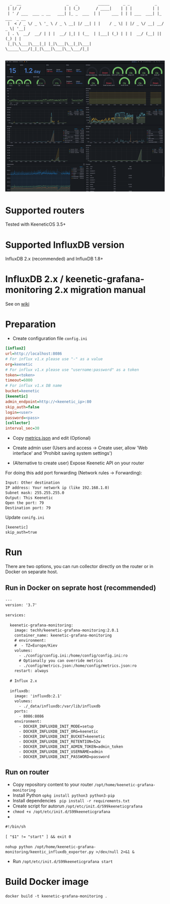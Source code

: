 ```
  _  __                    _   _         _____      _ _           _             
 | |/ /                   | | (_)       / ____|    | | |         | |            
 | ' / ___  ___ _ __   ___| |_ _  ___  | |     ___ | | | ___  ___| |_ ___  _ __ 
 |  < / _ \/ _ \ '_ \ / _ \ __| |/ __| | |    / _ \| | |/ _ \/ __| __/ _ \| '__|
 | . \  __/  __/ | | |  __/ |_| | (__  | |___| (_) | | |  __/ (__| || (_) | |   
 |_|\_\___|\___|_| |_|\___|\__|_|\___|  \_____\___/|_|_|\___|\___|\__\___/|_|   
                                                                                
```

![Example](https://github.com/Rebell81/Keenetic-Grafana/blob/b1b2c8a13ee9967d1e20c4161365f86b55a80ac3/sample.png)
# Supported routers

Tested with KeeneticOS 3.5+

# Supported InfluxDB version

InfluxDB 2.x (recommended) and InfluxDB 1.8+

# InfluxDB 2.x / keenetic-grafana-monitoring 2.x migration manual

See on [wiki](https://github.com/vitaliy-sk/keenetic-grafana-monitoring/wiki/How-to-migrate-to-keenetic-grafana-monitoring-v2-and-Influx-v2)

# Preparation

* Create configuration file `config.ini`

```ini
[influx2]
url=http://localhost:8086
# For influx v1.x please use "-" as a value
org=keenetic
# For influx v1.x please use "username:password" as a token
token=<token>
timeout=6000
# For influx v1.x DB name
bucket=keenetic
[keenetic]
admin_endpoint=http://<keenetic_ip>:80
skip_auth=false
login=<user>
password=<pass>
[collector]
interval_sec=30
```

* Copy [metrics.json](https://github.com/Rebell81/Keenetic-Grafana/blob/master/config/metrics.json) and edit (Optional)

* Create admin user (Users and access -> Create user, allow 'Web interface' and 'Prohibit saving system settings') 

* (Alternative to create user) Expose Keenetic API on your router

For doing this add port forwarding (Network rules -> Forwarding):
```
Input: Other destination
IP address: Your network ip (like 192.168.1.0)
Subnet mask: 255.255.255.0
Output: This Keenetic
Open the port: 79
Destination port: 79 
```
Update `conifg.ini`
```
[keenetic]
skip_auth=true
```

# Run

There are two options, you can run collector directly on the router or in Docker on separate host.

## Run in Docker on seprate host (recommended)

```
---
version: '3.7'

services:

  keenetic-grafana-monitoring:
    image: techh/keenetic-grafana-monitoring:2.0.1
    container_name: keenetic-grafana-monitoring
    # environment:
    #  - TZ=Europe/Kiev
    volumes:
      - ./config/config.ini:/home/config/config.ini:ro
      # Optionally you can override metrics
      - ./config/metrics.json:/home/config/metrics.json:ro
    restart: always
  
  # Influx 2.x

  influxdb:
    image: 'influxdb:2.1'
    volumes:
      - ./_data/influxdb:/var/lib/influxdb
    ports: 
      - 8086:8086
    environment:
      - DOCKER_INFLUXDB_INIT_MODE=setup
      - DOCKER_INFLUXDB_INIT_ORG=keenetic
      - DOCKER_INFLUXDB_INIT_BUCKET=keenetic
      - DOCKER_INFLUXDB_INIT_RETENTION=52w
      - DOCKER_INFLUXDB_INIT_ADMIN_TOKEN=admin_token
      - DOCKER_INFLUXDB_INIT_USERNAME=admin
      - DOCKER_INFLUXDB_INIT_PASSWORD=password
```

## Run on router

* Copy repository content to your router `/opt/home/keenetic-grafana-monitoring`
* Install Python `opkg install python3 python3-pip`
* Install dependencies ` pip install -r requirements.txt`
* Create script for autorun `/opt/etc/init.d/S99keeneticgrafana`
* `chmod +x /opt/etc/init.d/S99keeneticgrafana`
* 
```$bash
#!/bin/sh

[ "$1" != "start" ] && exit 0

nohup python /opt/home/keenetic-grafana-monitoring/keentic_influxdb_exporter.py >/dev/null 2>&1 &
```

* Run `/opt/etc/init.d/S99keeneticgrafana start`

# Build Docker image

`docker build -t keenetic-grafana-monitoring .`
